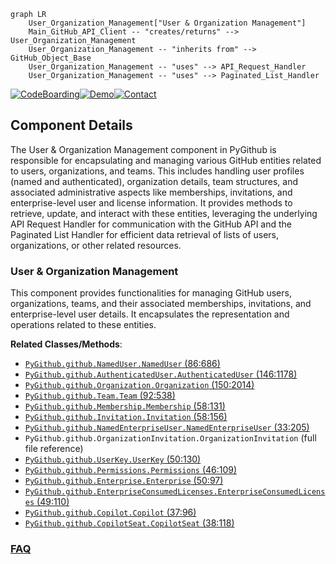 ```mermaid
graph LR
    User_Organization_Management["User & Organization Management"]
    Main_GitHub_API_Client -- "creates/returns" --> User_Organization_Management
    User_Organization_Management -- "inherits from" --> GitHub_Object_Base
    User_Organization_Management -- "uses" --> API_Request_Handler
    User_Organization_Management -- "uses" --> Paginated_List_Handler
```
[![CodeBoarding](https://img.shields.io/badge/Generated%20by-CodeBoarding-9cf?style=flat-square)](https://github.com/CodeBoarding/CodeBoarding)[![Demo](https://img.shields.io/badge/Try%20our-Demo-blue?style=flat-square)](https://www.codeboarding.org/demo)[![Contact](https://img.shields.io/badge/Contact%20us%20-%20contact@codeboarding.org-lightgrey?style=flat-square)](mailto:contact@codeboarding.org)

## Component Details

The User & Organization Management component in PyGithub is responsible for encapsulating and managing various GitHub entities related to users, organizations, and teams. This includes handling user profiles (named and authenticated), organization details, team structures, and associated administrative aspects like memberships, invitations, and enterprise-level user and license information. It provides methods to retrieve, update, and interact with these entities, leveraging the underlying API Request Handler for communication with the GitHub API and the Paginated List Handler for efficient data retrieval of lists of users, organizations, or other related resources.

### User & Organization Management
This component provides functionalities for managing GitHub users, organizations, teams, and their associated memberships, invitations, and enterprise-level user details. It encapsulates the representation and operations related to these entities.


**Related Classes/Methods**:

- <a href="https://github.com/PyGithub/PyGithub/blob/master/github/NamedUser.py#L86-L686" target="_blank" rel="noopener noreferrer">`PyGithub.github.NamedUser.NamedUser` (86:686)</a>
- <a href="https://github.com/PyGithub/PyGithub/blob/master/github/AuthenticatedUser.py#L146-L1178" target="_blank" rel="noopener noreferrer">`PyGithub.github.AuthenticatedUser.AuthenticatedUser` (146:1178)</a>
- <a href="https://github.com/PyGithub/PyGithub/blob/master/github/Organization.py#L150-L2014" target="_blank" rel="noopener noreferrer">`PyGithub.github.Organization.Organization` (150:2014)</a>
- <a href="https://github.com/PyGithub/PyGithub/blob/master/github/Team.py#L92-L538" target="_blank" rel="noopener noreferrer">`PyGithub.github.Team.Team` (92:538)</a>
- <a href="https://github.com/PyGithub/PyGithub/blob/master/github/Membership.py#L58-L131" target="_blank" rel="noopener noreferrer">`PyGithub.github.Membership.Membership` (58:131)</a>
- <a href="https://github.com/PyGithub/PyGithub/blob/master/github/Invitation.py#L58-L156" target="_blank" rel="noopener noreferrer">`PyGithub.github.Invitation.Invitation` (58:156)</a>
- <a href="https://github.com/PyGithub/PyGithub/blob/master/github/NamedEnterpriseUser.py#L33-L205" target="_blank" rel="noopener noreferrer">`PyGithub.github.NamedEnterpriseUser.NamedEnterpriseUser` (33:205)</a>
- `PyGithub.github.OrganizationInvitation.OrganizationInvitation` (full file reference)
- <a href="https://github.com/PyGithub/PyGithub/blob/master/github/UserKey.py#L50-L130" target="_blank" rel="noopener noreferrer">`PyGithub.github.UserKey.UserKey` (50:130)</a>
- <a href="https://github.com/PyGithub/PyGithub/blob/master/github/Permissions.py#L46-L109" target="_blank" rel="noopener noreferrer">`PyGithub.github.Permissions.Permissions` (46:109)</a>
- <a href="https://github.com/PyGithub/PyGithub/blob/master/github/Enterprise.py#L50-L97" target="_blank" rel="noopener noreferrer">`PyGithub.github.Enterprise.Enterprise` (50:97)</a>
- <a href="https://github.com/PyGithub/PyGithub/blob/master/github/EnterpriseConsumedLicenses.py#L49-L110" target="_blank" rel="noopener noreferrer">`PyGithub.github.EnterpriseConsumedLicenses.EnterpriseConsumedLicenses` (49:110)</a>
- <a href="https://github.com/PyGithub/PyGithub/blob/master/github/Copilot.py#L37-L96" target="_blank" rel="noopener noreferrer">`PyGithub.github.Copilot.Copilot` (37:96)</a>
- <a href="https://github.com/PyGithub/PyGithub/blob/master/github/CopilotSeat.py#L38-L118" target="_blank" rel="noopener noreferrer">`PyGithub.github.CopilotSeat.CopilotSeat` (38:118)</a>




### [FAQ](https://github.com/CodeBoarding/GeneratedOnBoardings/tree/main?tab=readme-ov-file#faq)